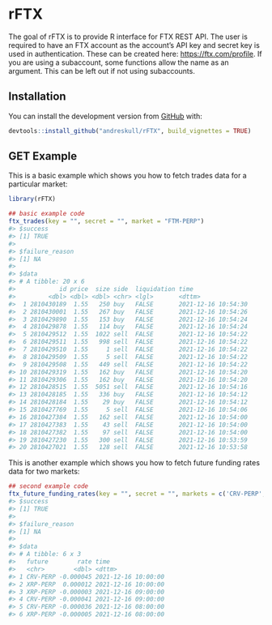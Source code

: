 
<!-- README.md is generated from README.Rmd. Please edit that file -->

# rFTX

<!-- badges: start -->
<!-- badges: end -->

The goal of rFTX is to provide R interface for FTX REST API. The user is
required to have an FTX account as the account’s API key and secret key
is used in authentication. These can be created here:
<https://ftx.com/profile>. If you are using a subaccount, some functions
allow the name as an argument. This can be left out if not using
subaccounts.

## Installation

You can install the development version from
[GitHub](https://github.com/) with:

``` r
devtools::install_github("andreskull/rFTX", build_vignettes = TRUE)

```

## GET Example

This is a basic example which shows you how to fetch trades data for a
particular market:

``` r
library(rFTX)

## basic example code
ftx_trades(key = "", secret = "", market = "FTM-PERP")
#> $success
#> [1] TRUE
#> 
#> $failure_reason
#> [1] NA
#> 
#> $data
#> # A tibble: 20 x 6
#>            id price  size side  liquidation time               
#>         <dbl> <dbl> <dbl> <chr> <lgl>       <dttm>             
#>  1 2810430189  1.55   250 buy   FALSE       2021-12-16 10:54:30
#>  2 2810430001  1.55   267 buy   FALSE       2021-12-16 10:54:26
#>  3 2810429890  1.55   153 buy   FALSE       2021-12-16 10:54:24
#>  4 2810429878  1.55   114 buy   FALSE       2021-12-16 10:54:24
#>  5 2810429512  1.55  1022 sell  FALSE       2021-12-16 10:54:22
#>  6 2810429511  1.55   998 sell  FALSE       2021-12-16 10:54:22
#>  7 2810429510  1.55     1 sell  FALSE       2021-12-16 10:54:22
#>  8 2810429509  1.55     5 sell  FALSE       2021-12-16 10:54:22
#>  9 2810429508  1.55   449 sell  FALSE       2021-12-16 10:54:22
#> 10 2810429319  1.55   162 buy   FALSE       2021-12-16 10:54:20
#> 11 2810429306  1.55   162 buy   FALSE       2021-12-16 10:54:20
#> 12 2810428515  1.55  5051 sell  FALSE       2021-12-16 10:54:16
#> 13 2810428185  1.55   336 buy   FALSE       2021-12-16 10:54:12
#> 14 2810428184  1.55    29 buy   FALSE       2021-12-16 10:54:12
#> 15 2810427769  1.55     5 sell  FALSE       2021-12-16 10:54:06
#> 16 2810427384  1.55   162 sell  FALSE       2021-12-16 10:54:00
#> 17 2810427383  1.55    43 sell  FALSE       2021-12-16 10:54:00
#> 18 2810427382  1.55    97 sell  FALSE       2021-12-16 10:54:00
#> 19 2810427230  1.55   300 sell  FALSE       2021-12-16 10:53:59
#> 20 2810427021  1.55   128 sell  FALSE       2021-12-16 10:53:58
```

This is another example which shows you how to fetch future funding
rates data for two markets:

``` r
## second example code
ftx_future_funding_rates(key = "", secret = "", markets = c('CRV-PERP','XRP-PERP'))
#> $success
#> [1] TRUE
#> 
#> $failure_reason
#> [1] NA
#> 
#> $data
#> # A tibble: 6 x 3
#>   future        rate time               
#>   <chr>        <dbl> <dttm>             
#> 1 CRV-PERP -0.000045 2021-12-16 10:00:00
#> 2 XRP-PERP  0.000012 2021-12-16 10:00:00
#> 3 XRP-PERP -0.000003 2021-12-16 09:00:00
#> 4 CRV-PERP -0.000041 2021-12-16 09:00:00
#> 5 CRV-PERP -0.000036 2021-12-16 08:00:00
#> 6 XRP-PERP -0.000005 2021-12-16 08:00:00
```
